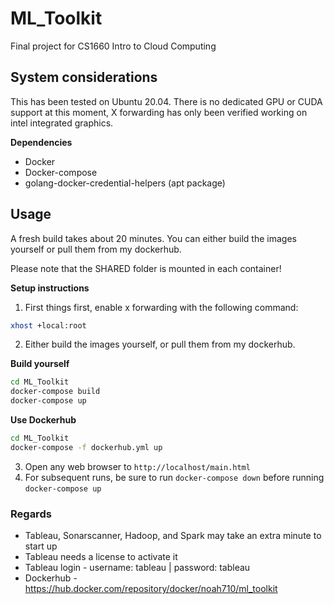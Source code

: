 # ML_Toolkit

Final project for CS1660 Intro to Cloud Computing

## System considerations

This has been tested on Ubuntu 20.04. There is no dedicated GPU or CUDA support at this moment, X forwarding has only been verified working on intel integrated graphics.

**Dependencies**
- Docker
- Docker-compose
- golang-docker-credential-helpers (apt package)
## Usage
A fresh build takes about 20 minutes. You can either build the images yourself or pull them from my dockerhub.

Please note that the SHARED folder is mounted in each container!

**Setup instructions**
1. First things first, enable x forwarding with the following command:
```bash
xhost +local:root
```
2. Either build the images yourself, or pull them from my dockerhub.

**Build yourself** 

```bash
cd ML_Toolkit
docker-compose build
docker-compose up
```

**Use Dockerhub**
```bash
cd ML_Toolkit
docker-compose -f dockerhub.yml up
```
3. Open any web browser to `http://localhost/main.html`
4. For subsequent runs, be sure to run `docker-compose down` before running `docker-compose up`

### Regards
- Tableau, Sonarscanner, Hadoop, and Spark may take an extra minute to start up
- Tableau needs a license to activate it
- Tableau login - username: tableau | password: tableau
- Dockerhub - https://hub.docker.com/repository/docker/noah710/ml_toolkit

